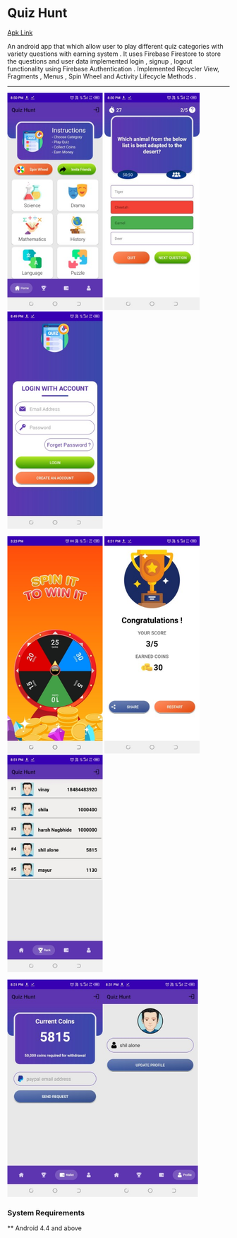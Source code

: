 # Quiz Hunt

[Apk Link](https://drive.google.com/file/d/1kwYd0c_i3asTQ3bSmShP7Sja0tW3RWcv/view?usp=sharing)

An android app that which allow user to play different quiz
categories with variety questions with earning system .
It uses Firebase Firestore to store the questions and user
data
implemented login , signup , logout functionality using
Firebase Authentication .
Implemented Recycler View, Fragments , Menus , Spin Wheel
and Activity Lifecycle Methods .

---

<p float="left">
  <img src="https://github.com/shil-alone/Quiz-Hunt/blob/master/screenshots/2_quiz.jpg" alt="Dashboard" width="216" height="492" />
  <img src="https://github.com/shil-alone/Quiz-Hunt/blob/master/screenshots/3_quiz.jpg" alt="Quiz" width="216" height="492"  />
  <img src="https://github.com/shil-alone/Quiz-Hunt/blob/master/screenshots/1_quiz.jpg" alt="Login" width="216" height="492"  />
</p>

<p float="left">
    <img src="https://github.com/shil-alone/Quiz-Hunt/blob/master/screenshots/8_quiz.jpg" alt="Wheel"  width="216" height="492"  /> <img src="https://github.com/shil-alone/Quiz-Hunt/blob/master/screenshots/4_quiz.jpg" alt="Result" width="216" height="492"  /><img src="https://github.com/shil-alone/Quiz-Hunt/blob/master/screenshots/5_quiz.jpg" alt="Leaderboard"  width="216" height="492"  />
   
</p>

<p float="left">
  <img src="https://github.com/shil-alone/Quiz-Hunt/blob/master/screenshots/6_quiz.jpg"  alt="Wallet" width="216" height="492"  /><img src="https://github.com/shil-alone/Quiz-Hunt/blob/master/screenshots/7_quiz.jpg" alt="Profile" width="216" height="492"  />
</p>




### System Requirements
** Android 4.4 and above